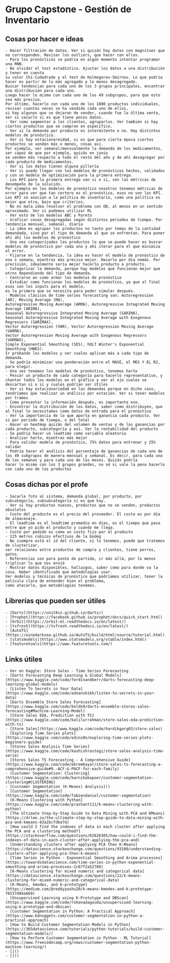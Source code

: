 # Grupo Capstone - Gestión de Inventario

## Cosas por hacer e ideas

    - Hacer filtración de datos. Ver si quizás hay datos con magnitues que no corresponden. Revisar los outliers, que hacer con ellos.
    - Para los pronósticos se podria en algún momento intentar programar una RNN.
    - No olvidar el test estadístico. Ajustar los datos a una distribución y tener en cuenta
    su valor Chi-Cudadrado y el test de Kolmogorov-Smirnov. Lo que podría hacer es partir de lo más agregado a lo menos desagregado.
    Buscar tendencias para cada uno de los 3 grupos principales, encontrar una distribución para cada uno.
    Luego hacer lo mismo con cada uno de los 49 subgrupos, para que esto sea más preciso.
    Por último, hacerlo con cada uno de los 1800 productos individuales, revisar cuantas veces se ha vendido cada uno de ellos,
    si hay algunos que se dejaron de vender, cuando fue la última venta, ver si sacarlo si es que tiene pocos datos.
    - Ver como segmentar a los clientes, agruparlos. Ver también si hay ciertos productos que se compran en específico.
    - Ver si la demanda por producto es intermitente o no. Hay distintos modelos de pronóstico.
    - Ver si hay estacionareidad, si es que para cierta época ciertos productos se venden más o menos, cosas así.
    Por ejemplo, ver semanal/mensualmente la demanda de los medicamentos, ser capaz de que por ejemplo, quizás en junio
    se venden más respecto a todo el resto del año y de ahí desagregar por cada producto de medicamentos.
    - Ver si los datos tienen alguna pillería
    - Ver si puedo llegar con los modelos de pronósticos hechos, validados y con un modelo de optimización para la primera entrega.
    - Los KPI para la primera entrega van si o si, son las métricas de desempeño de la solución.
    Por ejemplo en los modelos de pronóstico nosotros tenemos métricas de error para ver que tan certero es el pronóstico, esos no son los KPI.
    Los KPI se asocian a la política de inventario, como una política es mejor que otra, bajo que criterios.
    - No es mala idea resolver el problema con OD, al menos en un sentido aproximado. Ver si podemos utilizar RL
    - Ver esto de los modelos ABC y Pareto
    - Graficar cosas desagregadas según distintos periodos de tiempo. Por tendencia mensual, semanal, diaria
    - La idea es agrupar los productos no tanto por temas de la cantidad demandada, sino por el tipo de demanda al que se enfrentan. Para poner ahí ahí los modelos de pronóstico
    - Una vez categorizados los productos lo que se puede hacer es buscar modelos de pronóstico por cada uno y ahí iterar para el que minimiza el error.
    - Fijarse en la tendencia, la idea es hacer el modelo de pronóstico de eso x semana, mientras más preciso mejor. Hacerlo por día nomás. Por precisión, idealmente sería mejor hacerlo producto a producto.
    - Categorizar la demanda, porque hay modelos que funcionan mejor que otros dependiendo del tipo de demanda.
    - Centrarse en como armar los modelos de pronóstico
    - Estudiar como funcionan los modelos de pronóstico, ya que al final esos son los inputs para el modelo,
    es lo primero que se necesita para poder simular después.
    - Modelos clásicos de time series forecasting son: Autoregression (AR), Moving Average (MA),
    Autoregressive Moving Average (ARMA), Autoregressive Integrated Moving Average (ARIMA),
    Seasonal Autoregressive Integrated Moving Average (SARIMA),
    Seasonal Autoregressive Integrated Moving Average with Exogenous Regressors (SARIMAX),
    Vector Autoregression (VAR), Vector Autoregression Moving Average (VARMA),
    Vector Autoregression Moving Average with Exogenous Regressors (VARMAX),
    Simple Exponential Smoothing (SES), hOLT Winter's Exponential Smoothing (HWES).
    Ir probando los modelos y ver cuales aplican más a cada tipo de demanda.
    - Se podría minimizar una ponderación entre el MASE, el MES Y EL R2, para elegir.
    - Una vez tenemos los modelos de pronóstico, tenemos harto
    - Pescar un producto de cada categoría para hacerlo representativo, y chantar todos los modelos en el gráfico y ver al ojo cuales se descartan si o si y cuales podrían ser útiles
    - Ver si hay estacionariedad en las demandas porque en dicho caso, tendríamos que realizar un análisis por estación. Ver si tener modelos por tramos
    - Como presentar la información después, es importante eso.
    - Encontrar la distribución de los datos, saber como distribuyen, que al final lo necesitamos como datos de entrada para el pronóstico
    - Ver la importancia de lo que aporta en ganancia cada producto. Ver si por período de tiempo, o del total
    - Hacer un heatmap quizás del volumen de ventas y de las ganancias por cada producto, subcategoría y así. Ver la rentabilidad del producto
    - Se podría hacer un leadtime como variable aleatoria
    - Analizar harto, mientras más mejor
    - Para validar modelo de pronóstico, 75% datos para entrenar y 25% validar
    - Podría hacer el análisis del porcentaje de ganancias de cada uno de los 49 subgrupos de manera mensual y semanal. Es decir, para cada una de las semanas y para cada uno de los meses. Quizás podría
    hacer lo mismo con los 3 grupos grandes, no sé si vale la pena hacerlo con cada uno de los productos
    
    
## Cosas dichas por el profe

    - Sacarle foto al sistema, demanda global, por producto, por subcategoría, subsubcategoría si es que hay.
    - Ver si hay productos nuevos, productos que no se venden, productos obsoletos
    - Costo del producto es el precio del proveedor. El costo es por día de almacenaje.
    - El leadtime es el leadtime promedio en días, es el tiempo que pasa entre que yo pido el producto y cuando me llega.
    - Costo por pedido es como un costo fijo por el producto
    - 125 metros cubicos efectivos de la bodeg
    - No siempre está el id del cliente, si lo tenemos, puede que tratemos de clusterizar,
    ver relaciones entre productos de compra y clientes, tiene perros, gatos.
    - Referencias son para punto de partida, ir más allá, por lo menos triplicar lo que nos envió
    - Mostrar datos disponibles, hallazgos, saber como para donde va la cosa. Haber identificado que metodologías usar.
    Ver modelos y técnicas de pronóstico que podríamos utilizar, tener la película clara de entender bien el problema,
    como atacarlo, que metodologías tenemos.
    

## Librerías que pueden ser útiles

    - [Darts](https://unit8co.github.io/darts/)
    - [Prophet](https://facebook.github.io/prophet/docs/quick_start.html)
    - [Orbit](https://orbit-ml.readthedocs.io/en/latest/)
    - [tsfresh](https://tsfresh.readthedocs.io/en/latest/)
    - [AutoTS](https://winedarksea.github.io/AutoTS/build/html/source/tutorial.html)
    - [statsmodels](https://www.statsmodels.org/stable/index.html)
    - [featuretools](https://www.featuretools.com/)



## Links útiles

    - Ver en Kaggle: Store Sales - Time Series Forecasting
    - [Darts Forecasting Deep Learning & Global Models](https://www.kaggle.com/code/ferdinandberr/darts-forecasting-deep-learning-global-models)
    - [Listen To Secrets in Your Data](https://www.kaggle.com/code/adnanshikh/listen-to-secrets-in-your-data)
    - [Darts Ensemble Store Sales Forecasting](https://www.kaggle.com/code/kelde9/darts-ensemble-stores-sales-forecasting#Machine-Learning-Model)
    - [Store Sales EDA, Prediction with TS](https://www.kaggle.com/code/kalilurrahman/store-sales-eda-prediction-with-ts)
    - [Store Sales](https://www.kaggle.com/code/hardikgarg03/store-sales)
    - [Exploring Time Series plots](https://www.kaggle.com/code/odins0n/exploring-time-series-plots-beginners-guide)
    - [Stores Sales Analysis Time Series](https://www.kaggle.com/code/kashishrastogi/store-sales-analysis-time-serie)
    - [Stores Sales TS Forecasting - A Comprehensive Guide](https://www.kaggle.com/code/ekrembayar/store-sales-ts-forecasting-a-comprehensive-guide#9.-ACF-&-PACF-for-each-family)
    - [Customer Segmentation: Clustering](https://www.kaggle.com/code/karnikakapoor/customer-segmentation-clustering#CLUSTERING)
    - [Customer Segmentation (K-Means) Analysis]()
    - [Customer Segmentation](https://www.kaggle.com/code/fabiendaniel/customer-segmentation)
    - [K-Means Clustering with Python](https://www.kaggle.com/code/prashant111/k-means-clustering-with-python)
    - [The Ultimate Step-by-Step Guide to Data Mining with PCA and KMeans](https://drlee.io/the-ultimate-step-by-step-guide-to-data-mining-with-pca-and-kmeans-83a2bcfdba7d)
    - [How could I find the indexes of data in each cluster after applying the PCA and a clustering method?](https://stackoverflow.com/questions/62626305/how-could-i-find-the-indexes-of-data-in-each-cluster-after-applying-the-pca-and)
    - [Understanding clusters after applying PCA then K-Means](https://datascience.stackexchange.com/questions/93100/understanding-clusters-after-applying-pca-then-k-means)
    - [Time Series in Python - Exponential Smoothing and Arima processes](https://towardsdatascience.com/time-series-in-python-exponential-smoothing-and-arima-processes-2c67f2a52788)
    - [K-Means clustering for mixed numeric and categorical data](https://datascience.stackexchange.com/questions/22/k-means-clustering-for-mixed-numeric-and-categorical-data)
    - [K-Means, kmodes, and k-prototype](https://medium.com/@reddyyashu20/k-means-kmodes-and-k-prototype-76537d84a669)
    - [Unsupervised Learning using K-Prototype and DBScan](https://www.kaggle.com/code/rohanadagouda/unsupervised-learning-using-k-prototype-and-dbscan)
    - [Customer Segmentation in Python: A Practical Approach](https://www.kdnuggets.com/customer-segmentation-in-python-a-practical-approach)
    - [How to Build Customer Segmentation Models in Python](https://365datascience.com/tutorials/python-tutorials/build-customer-segmentation-models/)
    - [How to Perform Customer Segmentation in Python - ML Tutorial](https://www.freecodecamp.org/news/customer-segmentation-python-machine-learning/)
    - []()
    - []()